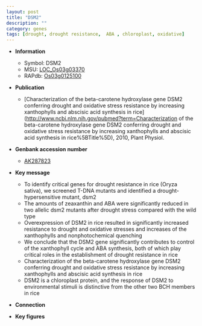 ```yaml
---
layout: post
title: "DSM2"
description: ""
category: genes
tags: [drought, drought resistance,  ABA , chloroplast, oxidative]
---
```


* **Information**  
    + Symbol: DSM2  
    + MSU: [LOC_Os03g03370](http://rice.plantbiology.msu.edu/cgi-bin/ORF_infopage.cgi?orf=LOC_Os03g03370)  
    + RAPdb: [Os03g0125100](http://rapdb.dna.affrc.go.jp/viewer/gbrowse_details/irgsp1?name=Os03g0125100)  

* **Publication**  
    + [Characterization of the beta-carotene hydroxylase gene DSM2 conferring drought and oxidative stress resistance by increasing xanthophylls and abscisic acid synthesis in rice](http://www.ncbi.nlm.nih.gov/pubmed?term=Characterization of the beta-carotene hydroxylase gene DSM2 conferring drought and oxidative stress resistance by increasing xanthophylls and abscisic acid synthesis in rice%5BTitle%5D), 2010, Plant Physiol.

* **Genbank accession number**  
    + [AK287823](http://www.ncbi.nlm.nih.gov/nuccore/AK287823)

* **Key message**  
    + To identify critical genes for drought resistance in rice (Oryza sativa), we screened T-DNA mutants and identified a drought-hypersensitive mutant, dsm2
    + The amounts of zeaxanthin and ABA were significantly reduced in two allelic dsm2 mutants after drought stress compared with the wild type
    + Overexpression of DSM2 in rice resulted in significantly increased resistance to drought and oxidative stresses and increases of the xanthophylls and nonphotochemical quenching
    + We conclude that the DSM2 gene significantly contributes to control of the xanthophyll cycle and ABA synthesis, both of which play critical roles in the establishment of drought resistance in rice
    + Characterization of the beta-carotene hydroxylase gene DSM2 conferring drought and oxidative stress resistance by increasing xanthophylls and abscisic acid synthesis in rice
    + DSM2 is a chloroplast protein, and the response of DSM2 to environmental stimuli is distinctive from the other two BCH members in rice

* **Connection**  

* **Key figures**  


